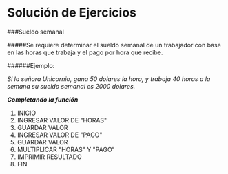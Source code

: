 Solución de Ejercicios
======================
###Sueldo semanal

#####Se requiere determinar el sueldo semanal de un trabajador con base en las horas que trabaja y el pago por hora que recibe.

######Ejemplo:  

_Si la señora Unicornio, gana 50 dolares la hora, y trabaja 40 horas a la semana su sueldo semanal es 2000 dolares._


___Completando la función___


1. INICIO
2. INGRESAR VALOR DE "HORAS"
3. GUARDAR VALOR
4. INGRESAR VALOR DE "PAGO"
5. GUARDAR VALOR
6. MULTIPLICAR "HORAS" Y "PAGO"
7. IMPRIMIR RESULTADO
8. FIN

